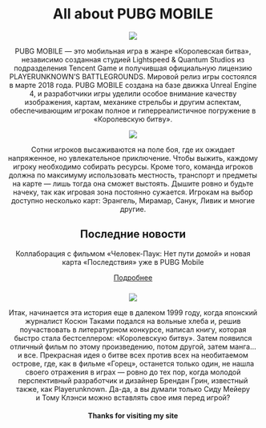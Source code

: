 <html>
  <header>
    <h1> All about PUBG MOBILE </h1>
    <img src="https://i.playground.ru/p/4Tm2MoPsPf4fbCuCpnWvhA.jpeg"/>
    <p> PUBG MOBILE — это мобильная игра в жанре «Королевская битва», независимо созданная студией Lightspeed & Quantum Studios из подразделения Tencent Game и получившая официальную лицензию PLAYERUNKNOWN’S BATTLEGROUNDS. Мировой релиз игры состоялся в марте 2018 года. PUBG MOBILE создана на базе движка Unreal Engine 4, и разработчики игры уделили особое внимание качеству изображения, картам, механике стрельбы и другим аспектам, обеспечивающим игрокам полное и гиперреалистичное погружение в «Королевскую битву».</p>
    <img src="https://i.ytimg.com/vi/NMn3-9jwqeM/maxresdefault.jpg"/>
<p> Сотни игроков высаживаются на поле боя, где их ожидает напряженное, но увлекательное приключение. Чтобы выжить, каждому игроку необходимо собирать ресурсы. Кроме того, команда игроков должна по максимуму использовать местность, транспорт и предметы на карте — лишь тогда она сможет выстоять. Дышите ровно и будьте начеку, так как игровая зона постоянно сужается. Игрокам на выбор доступно несколько карт: Эрангель, Мирамар, Санук, Ливик и многие другие.</p>
    <h2> Последние новости </h2>
    <p> Коллаборация с фильмом «Человек-Паук: Нет пути домой» и новая карта «Последствия» уже в PUBG Mobile </p>
    <a href="https://mmo13.ru/news/post-19076"/> Подробнее </a> 
    <h3>   </h3>
    <img src="https://www.dreamcheat.su/gallery_gen/0b49ed420d9b1747a86495402c41506e.jpg"/>
    <p>Итак, начинается эта история еще в далеком 1999 году, когда японский журналист Косюн Таками подался на вольные хлеба и, решив поучаствовать в литературном конкурсе, написал книгу, которая быстро стала бестселлером: «Королевскую битву». Затем появился отличный фильм по этому произведению, потом другой, затем манга… и все.  Прекрасная идея о битве всех против всех на необитаемом острове, где, как в фильме «Горец», останется только один, не нашла своего отражения в играх — ровно до тех пор, когда молодой перспективный разработчик и дизайнер Брендан Грин, известный также, как Playerunknown. Да-да, а вы думали только Сиду Мейеру и Тому Клэнси можно вставлять свое имя перед игрой? </p>
    <h4> Thanks for visiting my site </h4>
  </header>
  </html>
